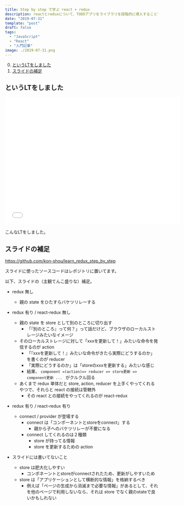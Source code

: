 ```yaml
---
title: Step by step で学ぶ react + redux
description: reactとreduxについて、TODOアプリをライブラリを段階的に導入することで解説しました。
date: "2019-07-31"
template: "post"
draft: false
tags:
  - "JavaScript"
  - "React"
  - "入門記事"
image: ./2019-07-31.png
---
```


0. [というLTをしました](#というLTをしました)
0. [スライドの補足](#スライドの補足)

## というLTをしました

<iframe src="//slides.com/kon_shou/learn_react_redux_step_by_step/embed" width="576" height="420" scrolling="no" frameborder="0" webkitallowfullscreen mozallowfullscreen allowfullscreen></iframe>

こんなLTをしました。

## スライドの補足

https://github.com/kon-shou/learn_redux_step_by_step

スライドに使ったソースコードはレポジトリに置いてます。

以下、スライドの（主観てんこ盛りな）補足。

- redux 無し
  - 親の state をひたすらバケツリレーする

- redux 有り / react-redux 無し
    - 親の state を store として別のところに切り出す
        - 「『別のところ』って何？」って話だけど、ブラウザのローカルストレージみたいなイメージ
    - そのローカルストレージに対して「xxxを更新して！」みたいな命令を発信するのが action
        - 「『xxxを更新して！』みたいな命令がきたら実際にどうするのか」を書くのが reducer
        - 「実際にどうするのか」は「storeのxxxを更新する」みたいな感じ
        - 結果、 `component =(action)=> reducer => store更新 => component更新 ... ` がクルクル回る
    - あくまで redux 単体だと store, action, reducer を上手くやってくれるやつで、それらと react の接続は管轄外
        - その react との接続をやってくれるのが react-redux

- redux 有り / react-redux 有り
    - connect / provider が登場する
        - connect は「コンポーネントとstoreをconnect」する
            - 親から子へのバケツリレーが不要になる
        - connect してくれるのは２種類
            - store が持ってる情報 
            - store を更新するための action
      
- スライドには書いてないこと
    - store は肥大化しやすい
        - コンポネーントとstoreがconnectされたため、更新がしやすいため
    - store は「アプリケーションとして横断的な情報」を格納するべき
        - 例えば「ページの生成から消滅まで必要な情報」があるとして、それを他のページで利用しないなら、それは store でなく親のstateで良いかもしれない
 
